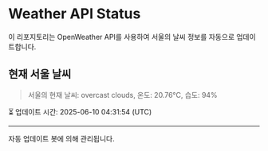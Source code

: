 
# Weather API Status

이 리포지토리는 OpenWeather API를 사용하여 서울의 날씨 정보를 자동으로 업데이트합니다.

## 현재 서울 날씨
> 서울의 현재 날씨: overcast clouds, 온도: 20.76°C, 습도: 94%

⏳ 업데이트 시간: 2025-06-10 04:31:54 (UTC)

---
자동 업데이트 봇에 의해 관리됩니다.
